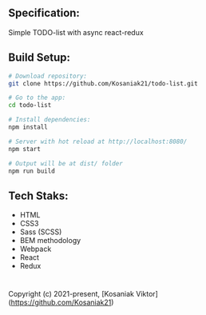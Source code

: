 ## Specification:

Simple TODO-list with async react-redux

## Build Setup:

```bash
# Download repository:
git clone https://github.com/Kosaniak21/todo-list.git

# Go to the app:
cd todo-list

# Install dependencies:
npm install

# Server with hot reload at http://localhost:8080/
npm start

# Output will be at dist/ folder
npm run build
```

## Tech Staks:

- HTML
- CSS3
- Sass (SCSS)
- BEM methodology
- Webpack
- React
- Redux

<div><h1></h1></div>

Copyright (c) 2021-present, [Kosaniak Viktor] (https://github.com/Kosaniak21)
